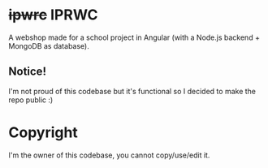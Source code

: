 # ~~ipwrc~~ IPRWC
A webshop made for a school project in Angular (with a Node.js backend + MongoDB as database).

## Notice!
I'm not proud of this codebase but it's functional so I decided to make the repo public :)

# Copyright
I'm the owner of this codebase, you cannot copy/use/edit it.
